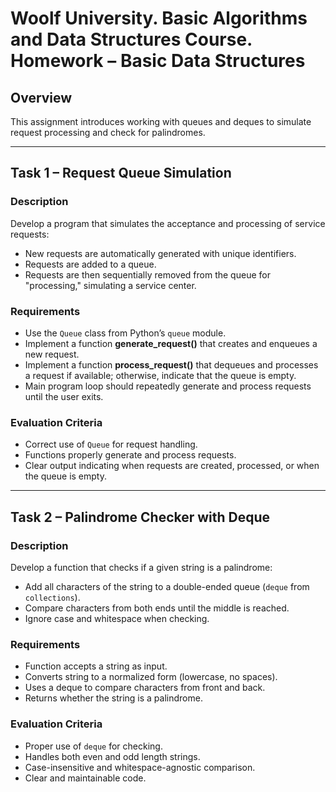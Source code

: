 # Woolf University. Basic Algorithms and Data Structures Course. Homework – Basic Data Structures

## Overview

This assignment introduces working with queues and deques to simulate request processing and check for palindromes.

---

## Task 1 – Request Queue Simulation

### Description

Develop a program that simulates the acceptance and processing of service requests:

* New requests are automatically generated with unique identifiers.
* Requests are added to a queue.
* Requests are then sequentially removed from the queue for "processing," simulating a service center.

### Requirements

* Use the `Queue` class from Python’s `queue` module.
* Implement a function **generate\_request()** that creates and enqueues a new request.
* Implement a function **process\_request()** that dequeues and processes a request if available; otherwise, indicate that the queue is empty.
* Main program loop should repeatedly generate and process requests until the user exits.

### Evaluation Criteria

* Correct use of `Queue` for request handling.
* Functions properly generate and process requests.
* Clear output indicating when requests are created, processed, or when the queue is empty.

---

## Task 2 – Palindrome Checker with Deque

### Description

Develop a function that checks if a given string is a palindrome:

* Add all characters of the string to a double-ended queue (`deque` from `collections`).
* Compare characters from both ends until the middle is reached.
* Ignore case and whitespace when checking.

### Requirements

* Function accepts a string as input.
* Converts string to a normalized form (lowercase, no spaces).
* Uses a deque to compare characters from front and back.
* Returns whether the string is a palindrome.

### Evaluation Criteria

* Proper use of `deque` for checking.
* Handles both even and odd length strings.
* Case-insensitive and whitespace-agnostic comparison.
* Clear and maintainable code.
